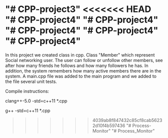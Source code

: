 "# CPP-project3" 
<<<<<<< HEAD
"# CPP-project4" 
"# CPP-project4" 
"# CPP-project4" 
"# CPP-project4" 
"# CPP-project4" 
=======


In this project we created class in cpp.
Class "Member" which represent Social networking user. The user can follow or unfollow other members, see after how many friends he follows and how many followers he has.
In addition, the system remembers how many active members there are in the system.
A main.cpp file was added to the main program and we added to the file several unit tests.




Compile instructions:

clang++-5.0 -std=c++11 *.cpp

g++ -std=c++11 *.cpp
>>>>>>> 4039ab8f847432c85cf8cab56232d10f4b597436
"# Process-Monitor" 
"# Process_Monitor" 

